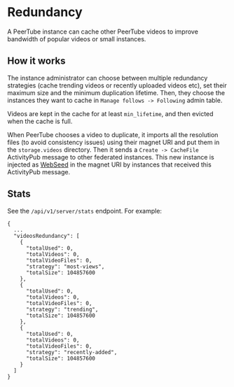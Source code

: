 # Redundancy

A PeerTube instance can cache other PeerTube videos to improve bandwidth of popular videos or small instances.

## How it works

The instance administrator can choose between multiple redundancy strategies (cache trending videos or recently uploaded videos etc), set their maximum size and the minimum duplication lifetime.
Then, they choose the instances they want to cache in `Manage follows -> Following` admin table.

Videos are kept in the cache for at least `min_lifetime`, and then evicted when the cache is full.

When PeerTube chooses a video to duplicate, it imports all the resolution files (to avoid consistency issues) using their magnet URI and put them in the `storage.videos` directory.
Then it sends a `Create -> CacheFile` ActivityPub message to other federated instances. This new instance is injected as [WebSeed](https://github.com/Chocobozzz/PeerTube/blob/develop/FAQ.md#what-is-webseed) in the magnet URI by instances that received this ActivityPub message.

## Stats
 
See the `/api/v1/server/stats` endpoint. For example:

```
{
  ...
  "videosRedundancy": [
    {
      "totalUsed": 0,
      "totalVideos": 0,
      "totalVideoFiles": 0,
      "strategy": "most-views",
      "totalSize": 104857600
    },
    {
      "totalUsed": 0,
      "totalVideos": 0,
      "totalVideoFiles": 0,
      "strategy": "trending",
      "totalSize": 104857600
    },
    {
      "totalUsed": 0,
      "totalVideos": 0,
      "totalVideoFiles": 0,
      "strategy": "recently-added",
      "totalSize": 104857600
    }
  ]
}
```